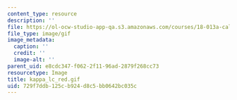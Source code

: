 ```yaml
---
content_type: resource
description: ''
file: https://ol-ocw-studio-app-qa.s3.amazonaws.com/courses/18-013a-calculus-with-applications-spring-2005/729f7ddb125cb924d8c5bb0642bc035c_kappa_lc_red.gif
file_type: image/gif
image_metadata:
  caption: ''
  credit: ''
  image-alt: ''
parent_uid: e8cdc347-f062-2f11-96ad-2879f268cc73
resourcetype: Image
title: kappa_lc_red.gif
uid: 729f7ddb-125c-b924-d8c5-bb0642bc035c
---
```

